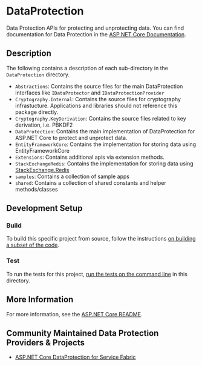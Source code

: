# DataProtection

Data Protection APIs for protecting and unprotecting data. You can find documentation for Data Protection in the [ASP.NET Core Documentation](https://docs.microsoft.com/aspnet/core/security/data-protection/).

## Description

The following contains a description of each sub-directory in the `DataProtection` directory.

- `Abstractions`: Contains the source files for the main DataProtection interfaces like `IDataProtector` and `IDataProtectionProvider`
- `Cryptography.Internal`: Contains the source files for cryptography infrastucture. Applications and libraries should not reference this package directly.
- `Cryptography.KeyDerivation`: Contains the source files related to key derivation, i.e. PBKDF2
- `DataProtection`: Contains the main implementation of DataProtection for ASP.NET Core to protect and unprotect data.
- `EntityFrameworkCore`: Contains the implementation for storing data using EntityFrameworkCore
- `Extensions`: Contains additional apis via extension methods.
- `StackExchangeRedis`: Contains the implementation for storing data using [StackExchange.Redis](https://stackexchange.github.io/StackExchange.Redis/)
- `samples`: Contains a collection of sample apps
- `shared`: Contains a collection of shared constants and helper methods/classes

## Development Setup

### Build

To build this specific project from source,  follow the instructions [on building a subset of the code](../../BuildFromSource.md#building-a-subset-of-the-code).

### Test

To run the tests for this project, [run the tests on the command line](../../BuildFromSource.md#running-tests-on-command-line) in this directory.

## More Information

For more information, see the [ASP.NET Core README](../../README.md).

## Community Maintained Data Protection Providers & Projects

 - [ASP.NET Core DataProtection for Service Fabric](https://github.com/MedAnd/AspNetCore.DataProtection.ServiceFabric)
